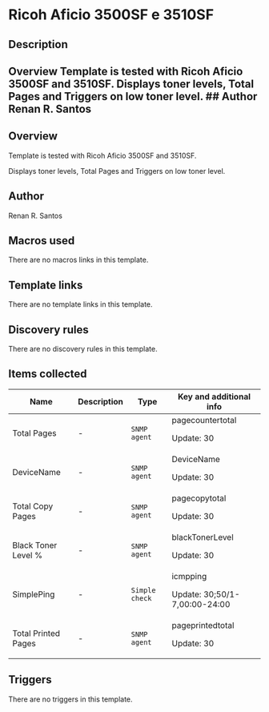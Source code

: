 # Ricoh Aficio 3500SF e 3510SF

## Description

## Overview Template is tested with Ricoh Aficio 3500SF and 3510SF. Displays toner levels, Total Pages and Triggers on low toner level. ## Author Renan R. Santos 

## Overview


Template is tested with Ricoh Aficio 3500SF and 3510SF.


Displays toner levels, Total Pages and Triggers on low toner level.




## Author

Renan R. Santos

## Macros used

There are no macros links in this template.

## Template links

There are no template links in this template.

## Discovery rules

There are no discovery rules in this template.

## Items collected

|Name|Description|Type|Key and additional info|
|----|-----------|----|----|
|Total Pages|<p>-</p>|`SNMP agent`|pagecountertotal<p>Update: 30</p>|
|DeviceName|<p>-</p>|`SNMP agent`|DeviceName<p>Update: 30</p>|
|Total Copy Pages|<p>-</p>|`SNMP agent`|pagecopytotal<p>Update: 30</p>|
|Black Toner Level %|<p>-</p>|`SNMP agent`|blackTonerLevel<p>Update: 30</p>|
|SimplePing|<p>-</p>|`Simple check`|icmpping<p>Update: 30;50/1-7,00:00-24:00</p>|
|Total Printed Pages|<p>-</p>|`SNMP agent`|pageprintedtotal<p>Update: 30</p>|
## Triggers

There are no triggers in this template.

